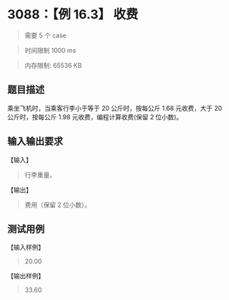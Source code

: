 # 3088：【例 16.3】 收费

> 需要 5 个 case

> 时间限制 1000 ms

> 内存限制: 65536 KB

## 题目描述

乘坐飞机时，当乘客行李小于等于 20 公斤时，按每公斤 1.68 元收费，大于 20 公斤时，按每公斤 1.98 元收费，编程计算收费(保留 2 位小数)。

## 输入输出要求

【输入】

> 行李重量。

【输出】

> 费用（保留 2 位小数）。

## 测试用例

【输入样例】

> 20.00

【输出样例】

> 33.60
